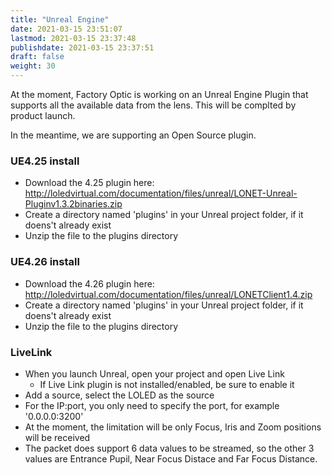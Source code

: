 ```yaml
---
title: "Unreal Engine"
date: 2021-03-15 23:51:07
lastmod: 2021-03-15 23:37:48
publishdate: 2021-03-15 23:37:51
draft: false
weight: 30
---
```


At the moment, Factory Optic is working on an Unreal Engine Plugin that supports all the available data from the lens. This will be complted by product launch.

In the meantime, we are supporting an Open Source plugin.

### UE4.25 install
- Download the 4.25 plugin here: http://loledvirtual.com/documentation/files/unreal/LONET-Unreal-Pluginv1.3.2binaries.zip
- Create a directory named 'plugins' in your Unreal project folder, if it doens't already exist
- Unzip the file to the plugins directory

### UE4.26 install
- Download the 4.26 plugin here: http://loledvirtual.com/documentation/files/unreal/LONETClient1.4.zip
- Create a directory named 'plugins' in your Unreal project folder, if it doens't already exist
- Unzip the file to the plugins directory

### LiveLink
- When you launch Unreal, open your project and open Live Link
    - If Live Link plugin is not installed/enabled, be sure to enable it
- Add a source, select the LOLED as the source
- For the IP:port, you only need to specify the port, for example '0.0.0.0:3200'
- At the moment, the limitation will be only Focus, Iris and Zoom positions will be received
- The packet does support 6 data values to be streamed, so the other 3 values are Entrance Pupil, Near Focus Distace and Far Focus Distance.